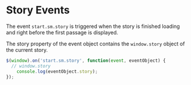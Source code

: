 # Story Events

The event `start.sm.story` is triggered when the story is finished loading and right before the first passage is displayed.

The story property of the event object contains the `window.story` object of the current story.

```javascript
$(window).on('start.sm.story', function(event, eventObject) {
  // window.story
    console.log(eventObject.story);
});
```
